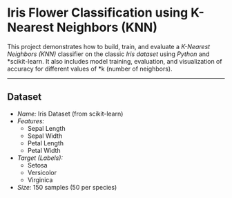 # Iris Flower Classification using K-Nearest Neighbors (KNN)

This project demonstrates how to build, train, and evaluate a *K-Nearest Neighbors (KNN)* classifier on the classic *Iris dataset* using *Python* and *scikit-learn. It also includes model training, evaluation, and visualization of accuracy for different values of *k (number of neighbors).

---

## Dataset

- *Name:* Iris Dataset (from scikit-learn)  
- *Features:*  
  - Sepal Length  
  - Sepal Width  
  - Petal Length  
  - Petal Width  
- *Target (Labels):*  
  - Setosa  
  - Versicolor  
  - Virginica  
- *Size:* 150 samples (50 per species)
